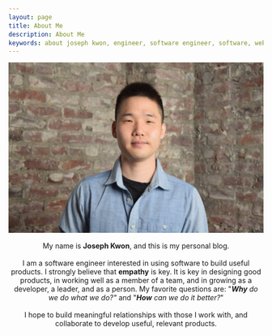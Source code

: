 ```yaml
---
layout: page
title: About Me
description: About Me
keywords: about joseph kwon, engineer, software engineer, software, web, web development
---
```


<p align="center">
  <img src="/images/josephkwon.jpg">
  <div align="center">
    My name is <strong>Joseph Kwon</strong>, and this is my personal blog.
    <br><br>
    I am a software engineer interested in using software to build useful products. I strongly believe that <strong>empathy</strong> is key. It is key in designing good products, in working well as a member of a team, and in growing as a developer, a leader, and as a person. My favorite questions are: "<strong><em>Why</em></strong> <em>do we do what we do?"</em> and "<b><em>How</em></b> <em>can we do it better?</em>"
    <br><br>
    I hope to build meaningful relationships with those I work with, and collaborate to develop useful, relevant products.
  </div>
</p>
